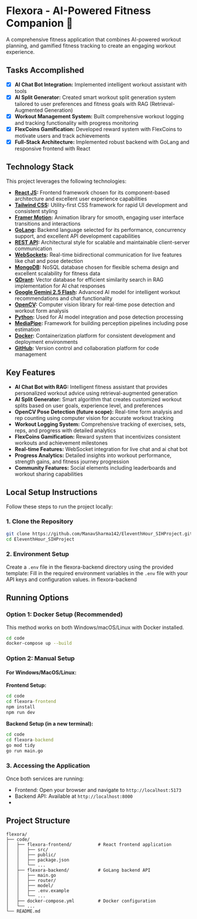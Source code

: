# Flexora - AI-Powered Fitness Companion 💪

A comprehensive fitness application that combines AI-powered workout planning, and gamified fitness tracking to create an engaging workout experience.

## Tasks Accomplished

- [x] **AI Chat Bot Integration:** Implemented intelligent workout assistant with tools
- [x] **AI Split Generator:** Created smart workout split generation system tailored to user preferences and fitness goals with RAG (Retrieval-Augmented Generation)  
- [x] **Workout Management System:** Built comprehensive workout logging and tracking functionality with progress monitoring
- [x] **FlexCoins Gamification:** Developed reward system with FlexCoins to motivate users and track achievements
- [x] **Full-Stack Architecture:** Implemented robust backend with GoLang and responsive frontend with React

## Technology Stack

This project leverages the following technologies:

- **[React JS](https://reactjs.org/):** Frontend framework chosen for its component-based architecture and excellent user experience capabilities
- **[Tailwind CSS](https://tailwindcss.com/):** Utility-first CSS framework for rapid UI development and consistent styling
- **[Framer Motion](https://www.framer.com/motion/):** Animation library for smooth, engaging user interface transitions and interactions
- **[GoLang](https://golang.org/):** Backend language selected for its performance, concurrency support, and excellent API development capabilities
- **[REST API](https://restfulapi.net/):** Architectural style for scalable and maintainable client-server communication
- **[WebSockets](https://developer.mozilla.org/en-US/docs/Web/API/WebSockets_API):** Real-time bidirectional communication for live features like chat and pose detection
- **[MongoDB](https://www.mongodb.com/):** NoSQL database chosen for flexible schema design and excellent scalability for fitness data
- **[QDrant](https://qdrant.tech/):** Vector database for efficient similarity search in RAG implementation for AI chat responses
- **[Google Gemini 2.5 Flash](https://deepmind.google/technologies/gemini/):** Advanced AI model for intelligent workout recommendations and chat functionality
- **[OpenCV](https://opencv.org/):** Computer vision library for real-time pose detection and workout form analysis
- **[Python](https://www.python.org/):** Used for AI model integration and pose detection processing
- **[MediaPipe](https://mediapipe.dev/):** Framework for building perception pipelines including pose estimation
- **[Docker](https://www.docker.com/):** Containerization platform for consistent development and deployment environments
- **[GitHub](https://github.com/):** Version control and collaboration platform for code management

## Key Features

- **AI Chat Bot with RAG:** Intelligent fitness assistant that provides personalized workout advice using retrieval-augmented generation
- **AI Split Generator:** Smart algorithm that creates customized workout splits based on user goals, experience level, and preferences
- **OpenCV Pose Detection (future scope):** Real-time form analysis and rep counting using computer vision for accurate workout tracking
- **Workout Logging System:** Comprehensive tracking of exercises, sets, reps, and progress with detailed analytics
- **FlexCoins Gamification:** Reward system that incentivizes consistent workouts and achievement milestones
- **Real-time Features:** WebSocket integration for live chat and ai chat bot
- **Progress Analytics:** Detailed insights into workout performance, strength gains, and fitness journey progression
- **Community Features:** Social elements including leaderboards and workout sharing capabilities

## Local Setup Instructions

Follow these steps to run the project locally:


### 1. Clone the Repository
```bash
git clone https://github.com/ManavSharma142/EleventhHour_SIHProject.git
cd EleventhHour_SIHProject
```

### 2. Environment Setup
Create a `.env` file in the flexora-backend directory using the provided template:
Fill in the required environment variables in the `.env` file with your API keys and configuration values.
in flexora-backend

## Running Options

### Option 1: Docker Setup (Recommended)
This method works on both Windows/macOS/Linux with Docker installed.

```bash
cd code
docker-compose up --build
```

### Option 2: Manual Setup

#### For Windows/MacOS/Linux:

**Frontend Setup:**
```cmd
cd code
cd flexora-frontend
npm install
npm run dev
```

**Backend Setup (in a new terminal):**
```cmd
cd code
cd flexora-backend
go mod tidy
go run main.go
```


### 3. Accessing the Application

Once both services are running:
- Frontend: Open your browser and navigate to `http://localhost:5173`
- Backend API: Available at `http://localhost:8000`
- 
## Project Structure

```
flexora/
├── code/
│   ├── flexora-frontend/          # React frontend application
│   │   ├── src/
│   │   ├── public/
│   │   ├── package.json
│   │   └── ...
│   ├── flexora-backend/           # GoLang backend API
│   │   ├── main.go
│   │   ├── router/
│   │   ├── model/
│   │   ├── .env.example
│   │   └── ...
│   ├── docker-compose.yml         # Docker configuration
│   └── ...
└── README.md
```



